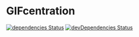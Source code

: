 # GIFcentration

[![dependencies Status](https://david-dm.org/mstop4/gifcentration-server/status.svg)](https://david-dm.org/mstop4/gifcentration-server)
[![devDependencies Status](https://david-dm.org/mstop4/gifcentration-server/dev-status.svg)](https://david-dm.org/mstop4/gifcentration-server?type=dev)
